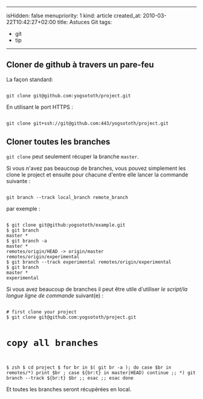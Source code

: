 ----- 
isHidden:       false
menupriority:   1
kind:           article
created_at:           2010-03-22T10:42:27+02:00
title: Astuces Git
tags:
  - git
  - tip

-----

## Cloner de github à travers un pare-feu

La façon standard:

<div><code class="zsh">
git clone git@github.com:yogsototh/project.git
</code></div>

En utilisant le port HTTPS :

<div><code class="zsh">
git clone git+ssh://git@github.com:443/yogsototh/project.git
</code></div>

## Cloner toutes les branches

`git clone` peut seulement récuper la branche `master`.

Si vous n'avez pas beaucoup de branches, vous pouvez simplement les clone le project et ensuite pour chacune d'entre elle lancer la commande suivante :

<div><code class="zsh">
git branch --track local_branch remote_branch
</code></div>

par exemple :
<div><code class="zsh">
$ git clone git@github:yogsototh/example.git
$ git branch
master *
$ git branch -a
master *
remotes/origin/HEAD -> origin/master
remotes/origin/experimental
$ git branch --track experimental remotes/origin/experimental
$ git branch
master *
experimental
</code></div>

Si vous avez beaucoup de branches il peut être utile d'utiliser *le script*/*la longue ligne de commande* suivant(e) :

<div><code class="zsh">
# first clone your project
$ git clone git@github.com:yogsototh/project.git

# copy all branches
$ zsh
$ cd project
$ for br in $( git br -a ); do
    case $br in
    remotes/*) print $br ; 
        case ${br:t} in
            master|HEAD) continue ;;
            *) git branch --track ${br:t} $br ;;
        esac ;;
    esac
done
</code></div>

Et toutes les branches seront récupérées en local.
